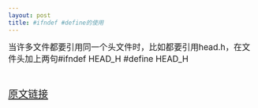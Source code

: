 ```yaml
---
layout: post
title: #ifndef #define的使用
---
```

<big>当许多文件都要引用同一个头文件时，比如都要引用head.h，在文件头加上两句#ifndef HEAD_H
#define HEAD_H    
<big><br>



<a href="http://www.cppblog.com/twzheng/archive/2007/05/07/23584.html">原文链接</a>



